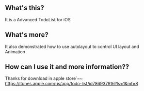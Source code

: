 ## What's this?

It is a Advanced TodoList for iOS

## What's more?

It also demonstrated how to use autolayout to control UI layout and Animation

## How can I use it and more information??

Thanks for download in apple store`~~
https://itunes.apple.com/us/app/todo-list/id786937916?ls=1&mt=8
